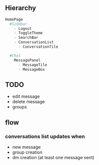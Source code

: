 ## Hierarchy
```python
HomePage
  #Sidebar
    - Logout
    - ToggleTheme
    - SearchBar
    - ConversationList
      - ConversationTile

  #Chat
    MessagePanel
      - MessageTile
      - MessageBox
```

## TODO

- edit message
- delete message
- groups

## flow

### conversations list updates when

- new message
- group creation
- dm creation (at least one message sent)